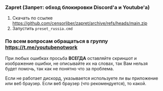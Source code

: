 ### Zapret (Запрет: обход блокировки Discord'а и Youtube'а)
1. Скачать по ссылке https://github.com/censorliber/zapret/archive/refs/heads/main.zip
2. Запустить `preset_russia.cmd`

### По всем вопросам обращаться в группу https://t.me/youtubenotwork
При любых ошибках просьба **ВСЕГДА** оставляйте скриншот и изображение ошибки, не описывайте их на словах, так Вам нельзя будет помочь, так как не понятно что за проблема.

Если не работает дискорд, указывается используете ли вы приложение или веб браузер. Если веб браузер (что рекомендуется), то какой.
